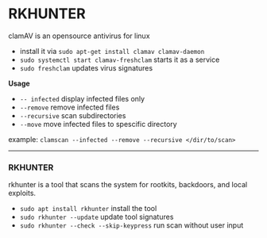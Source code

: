 # RKHUNTER

clamAV is an opensource antivirus for linux

* install it via `sudo apt-get install clamav clamav-daemon`
* `sudo systemctl start clamav-freshclam` starts it as a service
* `sudo freshclam` updates virus signatures

**Usage**

* `-- infected` display infected files only
* `--remove` remove infected files
* `--recursive` scan subdirectories
* `--move` move infected files to spescific directory

example: `clamscan --infected --remove --recursive </dir/to/scan>`

***

### RKHUNTER <a href="#rkhunter" id="rkhunter"></a>

rkhunter is a tool that scans the system for rootkits, backdoors, and local exploits.

* `sudo apt install rkhunter` install the tool
* `sudo rkhunter --update` update tool signatures
* `sudo rkhunter --check --skip-keypress` run scan without user input
